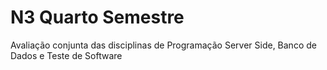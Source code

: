 # N3 Quarto Semestre
 Avaliação conjunta das disciplinas de Programação Server Side, Banco de Dados e Teste de Software
